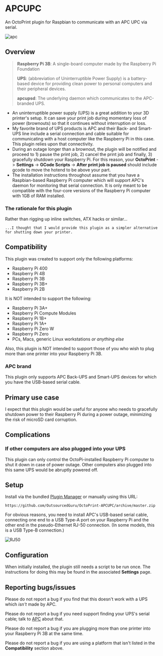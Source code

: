 # APCUPC

An OctoPrint plugin for Raspbian to communicate with an APC UPC via serial.

![apc](https://user-images.githubusercontent.com/15971213/54496388-f9427380-48ab-11e9-8049-0ce750b226d1.jpg)

## Overview
> **Raspberry Pi 3B**: A single-board computer made by the Raspberry Pi Foundation
> 
> **UPS**: (abbreviation of Uninterruptible Power Supply) is a battery-based device for providing clean power to personal computers and their peripheral devices.
>
> **apcupsd**: The underlying daemon which communicates to the APC-branded UPS.

* An uninterruptible power supply (UPS) is a great addition to your 3D printer's setup. It can save your print job during momentary loss of power (brownouts) so that it continues without interruption or loss.
* My favorite brand of UPS products is APC and their Back- and Smart-UPS line include a serial connection and cable suitable for communicating with a host computer like the Raspberry Pi in this case. This plugin relies upon that connectivity.
* During an outage longer than a brownout, the plugin will be notified and proceed to 1) pause the print job, 2) cancel the print job and finally, 3) gracefully shutdown your Raspberry Pi. For this reason, your **OctoPrint** -> **Settings** -> **GCode Scripts** -> **After print job is paused** should include gcode to move the hotend to be above your part.
* The installation instructions throughout assume that you have a Raspbian-based Raspberry Pi computer which will support APC's daemon for monitoring that serial connection. It is only meant to be compatible with the four-core versions of the Raspberry Pi computer with 1GB of RAM installed.

### The rationale for this plugin

Rather than rigging up inline switches, ATX hacks or similar...

    ...I thought that I would provide this plugin as a simpler alternative for shutting down your printer.

## Compatibility
This plugin was created to support only the following platforms:

* Raspberry Pi 400
* Raspberry Pi 4B
* Raspberry Pi 3B
* Raspberry Pi 3B+
* Raspberry Pi 2B

It is NOT intended to support the following:

* Raspberry Pi 3A+
* Raspberry Pi Compute Modules
* Raspberry Pi 1B+
* Raspberry Pi 1A+
* Raspberry Pi Zero W
* Raspberry Pi Zero
* PCs, Macs, generic Linux workstations *or anything else*

Also, this plugin is NOT intended to support those of you who wish to plug more than one printer into your Raspberry Pi 3B.

### APC brand

This plugin only supports APC Back-UPS and Smart-UPS devices for which you have the USB-based serial cable.

## Primary use case
I expect that this plugin would be useful for anyone who needs to gracefully shutdown power to their Raspberry Pi during a power outage, minimizing the risk of microSD card corruption.

## Complications

### If other computers are also plugged into your UPS
This plugin can only control the OctoPi-installed Raspberry Pi computer to shut it down in case of power outage. Other computers also plugged into this same UPS would be abruptly powered off.

## Setup

Install via the bundled [Plugin Manager](https://github.com/foosel/OctoPrint/wiki/Plugin:-Plugin-Manager)
or manually using this URL:

    https://github.com/OutsourcedGuru/OctoPrint-APCUPC/archive/master.zip

For obvious reasons, you need to install APC's USB-based serial cable, connecting one end to a USB Type-A port on your Raspberry Pi and the other end in the pseudo-Ethernet RJ-50 connection. (In some models, this is a USB Type-B connection.)

![RJ50](https://user-images.githubusercontent.com/15971213/54496397-137c5180-48ac-11e9-9e87-a705a48896fe.jpg)

## Configuration

When initially installed, the plugin still needs a script to be run once. The instructions for doing this may be found in the associated **Settings** page.

## Reporting bugs/issues
Please do not report a bug if you find that this doesn't work with a UPS which *isn't* made by APC.

Please do not report a bug if you need support finding your UPS's serial cable; talk to [APC](https://www.apc.com/shop/us/en/categories/power/ups/ups-management/interface-cables/_/N-18ehd8a) about that.

Please do not report a bug if you are plugging more than one printer into your Raspberry Pi 3B at the same time.

Please do not report a bug if you are using a platform that isn't listed in the **Compatibility** section above.
